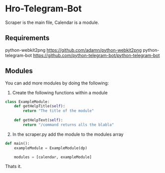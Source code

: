 # Hro-Telegram-Bot

Scraper is the main file, Calendar is a module.

## Requirements
python-webkit2png https://github.com/adamn/python-webkit2png
python-telegram-bot https://github.com/python-telegram-bot/python-telegram-bot


## Modules 

You can add more modules by doing the following:

1. Create the following functions within a module
```python
class ExampleModule:
    def getHelpTitle(self):
        return "The title of the module"
    
    def getHelpText(self):
        return "/command returns alls the blabla"
```
2. In the scraper.py add the module to the modules array

```python
def main():
    exampleModule = ExampleModule(dp)

    modules = [calendar, exampleModule]
```

Thats it.
